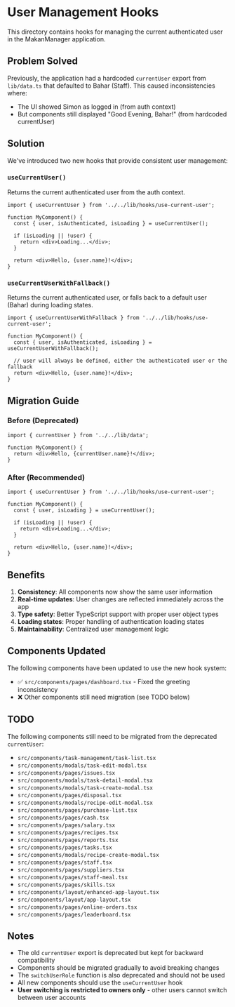 # User Management Hooks

This directory contains hooks for managing the current authenticated user in the MakanManager application.

## Problem Solved

Previously, the application had a hardcoded `currentUser` export from `lib/data.ts` that defaulted to Bahar (Staff). This caused inconsistencies where:
- The UI showed Simon as logged in (from auth context)
- But components still displayed "Good Evening, Bahar!" (from hardcoded currentUser)

## Solution

We've introduced two new hooks that provide consistent user management:

### `useCurrentUser()`

Returns the current authenticated user from the auth context.

```tsx
import { useCurrentUser } from '../../lib/hooks/use-current-user';

function MyComponent() {
  const { user, isAuthenticated, isLoading } = useCurrentUser();
  
  if (isLoading || !user) {
    return <div>Loading...</div>;
  }
  
  return <div>Hello, {user.name}!</div>;
}
```

### `useCurrentUserWithFallback()`

Returns the current authenticated user, or falls back to a default user (Bahar) during loading states.

```tsx
import { useCurrentUserWithFallback } from '../../lib/hooks/use-current-user';

function MyComponent() {
  const { user, isAuthenticated, isLoading } = useCurrentUserWithFallback();
  
  // user will always be defined, either the authenticated user or the fallback
  return <div>Hello, {user.name}!</div>;
}
```

## Migration Guide

### Before (Deprecated)
```tsx
import { currentUser } from '../../lib/data';

function MyComponent() {
  return <div>Hello, {currentUser.name}!</div>;
}
```

### After (Recommended)
```tsx
import { useCurrentUser } from '../../lib/hooks/use-current-user';

function MyComponent() {
  const { user, isLoading } = useCurrentUser();
  
  if (isLoading || !user) {
    return <div>Loading...</div>;
  }
  
  return <div>Hello, {user.name}!</div>;
}
```

## Benefits

1. **Consistency**: All components now show the same user information
2. **Real-time updates**: User changes are reflected immediately across the app
3. **Type safety**: Better TypeScript support with proper user object types
4. **Loading states**: Proper handling of authentication loading states
5. **Maintainability**: Centralized user management logic

## Components Updated

The following components have been updated to use the new hook system:

- ✅ `src/components/pages/dashboard.tsx` - Fixed the greeting inconsistency
- ❌ Other components still need migration (see TODO below)

## TODO

The following components still need to be migrated from the deprecated `currentUser`:

- `src/components/task-management/task-list.tsx`
- `src/components/modals/task-edit-modal.tsx`
- `src/components/pages/issues.tsx`
- `src/components/modals/task-detail-modal.tsx`
- `src/components/modals/task-create-modal.tsx`
- `src/components/pages/disposal.tsx`
- `src/components/modals/recipe-edit-modal.tsx`
- `src/components/pages/purchase-list.tsx`
- `src/components/pages/cash.tsx`
- `src/components/pages/salary.tsx`
- `src/components/pages/recipes.tsx`
- `src/components/pages/reports.tsx`
- `src/components/pages/tasks.tsx`
- `src/components/modals/recipe-create-modal.tsx`
- `src/components/pages/staff.tsx`
- `src/components/pages/suppliers.tsx`
- `src/components/pages/staff-meal.tsx`
- `src/components/pages/skills.tsx`
- `src/components/layout/enhanced-app-layout.tsx`
- `src/components/layout/app-layout.tsx`
- `src/components/pages/online-orders.tsx`
- `src/components/pages/leaderboard.tsx`

## Notes

- The old `currentUser` export is deprecated but kept for backward compatibility
- Components should be migrated gradually to avoid breaking changes
- The `switchUserRole` function is also deprecated and should not be used
- All new components should use the `useCurrentUser` hook
- **User switching is restricted to owners only** - other users cannot switch between user accounts

